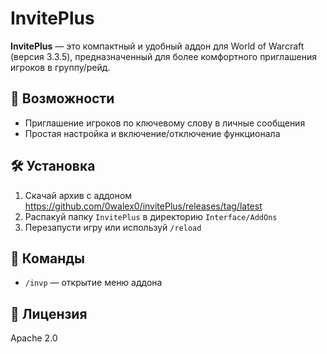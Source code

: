 # InvitePlus

**InvitePlus** — это компактный и удобный аддон для World of Warcraft (версия 3.3.5), предназначенный для более комфортного приглашения игроков в группу/рейд.

## 🔹 Возможности

- Приглашение игроков по ключевому слову в личные сообщения
- Простая настройка и включение/отключение функционала

## 🛠 Установка

1. Скачай архив с аддоном https://github.com/0walex0/invitePlus/releases/tag/latest
2. Распакуй папку `InvitePlus` в директорию `Interface/AddOns`
3. Перезапусти игру или используй `/reload`

## 🔑 Команды

- `/invp` — открытие меню аддона

## 📄 Лицензия

Apache 2.0

